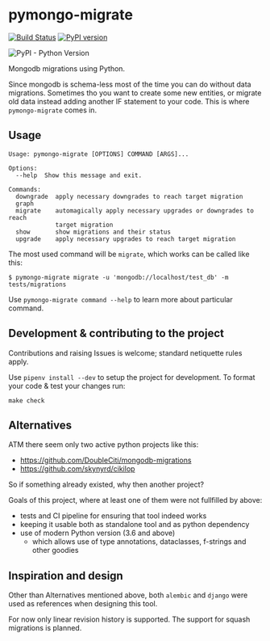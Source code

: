 # pymongo-migrate

[![Build Status](https://travis-ci.org/stxnext/pymongo-migrate.svg?branch=master)](https://travis-ci.org/stxnext/pymongo-migrate)
[![PyPI version](https://badge.fury.io/py/pymongo-migrate.svg)](https://badge.fury.io/py/pymongo-migrate)

![PyPI - Python Version](https://img.shields.io/pypi/pyversions/pymongo-migrate.svg)

Mongodb migrations using Python.

Since mongodb is schema-less most of the time you can do without data migrations.
Sometimes tho you want to create some new entities, or migrate old data instead adding another IF statement to your code.
This is where `pymongo-migrate` comes in.

## Usage

    Usage: pymongo-migrate [OPTIONS] COMMAND [ARGS]...

    Options:
      --help  Show this message and exit.

    Commands:
      downgrade  apply necessary downgrades to reach target migration
      graph
      migrate    automagically apply necessary upgrades or downgrades to reach
                 target migration
      show       show migrations and their status
      upgrade    apply necessary upgrades to reach target migration


The most used command will be `migrate`, which works can be called like this:

    $ pymongo-migrate migrate -u 'mongodb://localhost/test_db' -m tests/migrations

Use `pymongo-migrate command --help` to learn more about particular command.

## Development & contributing to the project

Contributions and raising Issues is welcome; standard netiquette rules apply.

Use `pipenv install --dev` to setup the project for development.
To format your code & test your changes run:

    make check

## Alternatives

ATM there seem only two active python projects like this:
 * https://github.com/DoubleCiti/mongodb-migrations
 * https://github.com/skynyrd/cikilop
 
So if something already existed, why then another project?

Goals of this project, where at least one of them were not fullfilled by above:
 * tests and CI pipeline for ensuring that tool indeed works
 * keeping it usable both as standalone tool and as python dependency
 * use of modern Python version (3.6 and above)
   * which allows use of type annotations, dataclasses, f-strings and other goodies

## Inspiration and design

Other than Alternatives mentioned above, both `alembic` and `django` were used as references when designing this tool.

For now only linear revision history is supported.
The support for squash migrations is planned.
